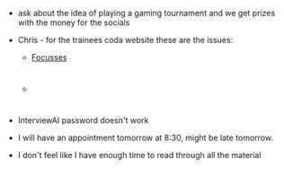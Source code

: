 - ask about the idea of playing a gaming tournament and we get prizes with the money for the socials

- Chris - for the trainees coda website these are the issues:
	- [Focusses](https://coda.io/d/Trainees_dryBdidTdcn/Quads_suZ7P4K6#_lu3xWbA2)
	- #

- InterviewAI password doesn't work

- I will have an appointment tomorrow at 8:30, might be late tomorrow.

- I don't feel like I have enough time to read through all the material